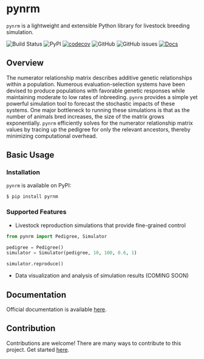 # pynrm

`pynrm` is a lightweight and extensible Python library for livestock breeding simulation.

![Build Status](https://github.com/katehyerinjeon/pynrm/actions/workflows/build.yml/badge.svg)
![PyPI](https://img.shields.io/pypi/v/pynrm)
[![codecov](https://codecov.io/gh/katehyerinjeon/pynrm/branch/main/graph/badge.svg)](https://codecov.io/gh/katehyerinjeon/pynrm)
![GitHub](https://img.shields.io/github/license/katehyerinjeon/pynrm)
![GitHub issues](https://img.shields.io/github/issues/katehyerinjeon/pynrm)
[![Docs](https://img.shields.io/readthedocs/pynrm.svg)](https://pynrm.readthedocs.io/)

## Overview
The numerator relationship matrix describes additive genetic relationships within a population.
Numerous evaluation-selection systems have been devised to produce populations with favorable genetic responses while maintaining moderate to low rates of inbreeding.
`pynrm` provides a simple yet powerful simulation tool to forecast the stochastic impacts of these systems.
One major bottleneck to running these simulations is that as the number of animals bred increases, the size of the matrix grows exponentially.
`pynrm` efficiently solves for the numerator relationship matrix values by tracing up the pedigree for only the relevant ancestors, thereby minimizing computational overhead.

## Basic Usage
### Installation
`pynrm` is available on PyPI:

```shell
$ pip install pyrnm
```

### Supported Features
- Livestock reproduction simulations that provide fine-grained control
```python
from pynrm import Pedigree, Simulator

pedigree = Pedigree()
simulator = Simulator(pedigree, 10, 100, 0.6, 1)

simulator.reproduce()
```

- Data visualization and analysis of simulation results (COMING SOON)

## Documentation
Official documentation is available [here](https://pynrm.readthedocs.io/).

## Contribution
Contributions are welcome! There are many ways to contribute to this project. Get started [here](CONTRIBUTING.md).